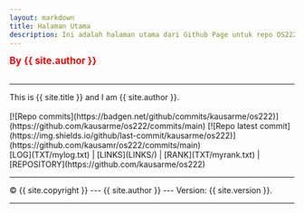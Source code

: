 ```yaml
---
layout: markdown
title: Halaman Utama
description: Ini adalah halaman utama dari Github Page untuk repo OS222 Kausar Meutuwah.
---
```

<link rel="stylesheet" href="css/style.css">
<span style="color:red; font-weight:bold; font-size:larger;">By {{ site.author }}</span>
<br><br>
<hr>
This is {{ site.title }} and I am {{ site.author }}.
<br><br>
[![Repo commits](https://badgen.net/github/commits/kausarme/os222)](https://github.com/kausarme/os222/commits/main)
[![Repo latest commit](https://img.shields.io/github/last-commit/kausarme/os222)](https://github.com/kausamr/os222/commits/main)


<br>
[LOG](TXT/mylog.txt) | [LINKS](LINKS/) | [RANK](TXT/myrank.txt) | [REPOSITORY](https://github.com/kausarme/os222)

<br>
<hr>
&copy; {{ site.copyright }} --- {{ site.author }} --- Version: {{ site.version }}.
<hr>
<br>
